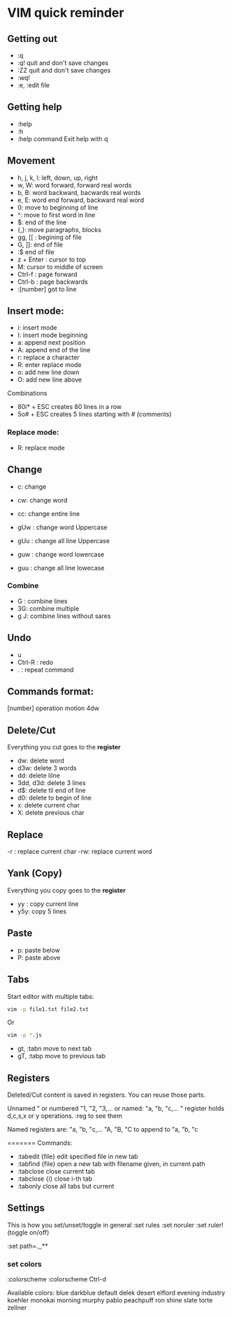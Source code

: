 # VIM quick reminder

## Getting out
- :q
- :q!  quit and don't save changes
- :ZZ quit and don't save changes
- :wq! 
- :e, :edit file

## Getting help
- :help
- :h
- :help command
Exit help with q

## Movement

- h, j, k, l: left, down, up, right
- w, W: word forward, forward real words 
- b, B: word backward, bacwards real words
- e, E: word end forward, backward real word
- 0: move to beginning of line
- ^: move to first word in line
- $: end of the line
- {,}: move paragraphs, blocks
- gg, [[ : begining of file
- G, ]]: end of file
- :$	end of file
- z + Enter : cursor to top
- M: cursor to middle of screen
- Ctrl-f : page forward
- Ctrl-b : page backwards
- :[number] got to line

## Insert mode:
- i: insert mode
- I: insert mode beginning
- a: append next position
- A: append end of the line
- r: replace a character
- R: enter replace mode
- o: add new line down
- O: add new line above

Combinations
- 80i\* + ESC creates 80 lines in a row
- 5o# + ESC creates 5 lines starting with # (comments)

### Replace mode:
- R: replace mode

## Change
- c: change
- cw: change word
- cc: change entire line

- gUw : change word Uppercase
- gUu : change all line Uppercase
- guw : change word lowercase
- guu : change all line lowecase

### Combine
- G : combine lines
- 3G: combine multiple
- g J: combine lines without sares


## Undo
- u
- Ctrl-R : redo
- . : repeat command

## Commands format:

[number] operation motion
4dw

## Delete/Cut
Everything you cut goes to the **register**

- dw: delete word
- d3w: delete 3 words
- dd: delete lilne
- 3dd, d3d: delete 3 lines
- d$: delete til end of line
- d0: delete to begin of line
- x: delete current char
- X: delete previous char 

## Replace
-r : replace current char
-rw: replace current word

## Yank (Copy)
Everything you copy goes to the **register**
- yy : copy current line
- y5y: copy 5 lines

## Paste
- p: paste below
- P: paste above

## Tabs
Start editor with multiple tabs:

```bash
vim -p file1.txt file2.txt
```
Or

```bash
vim -p *.js
```

- gt, :tabn  move to next tab
- gT, :tabp  move to previous tab

## Registers
Deleted/Cut content is saved in registers. You can reuse those parts.

Unnamed " or numbered "1, "2, "3,... or named: "a, "b, "c,...
" register holds d,c,s,x or y operations.
:reg to see them

Named registers are:
"a, "b, "c,...
"A, "B, "C to append to "a, "b, "c


=======
Commands:
- :tabedit {file}   edit specified file in new tab
- :tabfind {file}   open a new tab with filename given, in current path
- :tabclose         close current tab
- :tabclose {i}     close i-th tab
- :tabonly          close all tabs but current

## Settings

This is how you set/unset/toggle in general
:set rules
:set noruler
:set ruler! (toggle on/off)

:set path=.,,**

### set colors
:colorscheme <Tab>
:colorscheme Ctrl-d

Available colors: blue       darkblue   default    delek      desert     elflord    evening    industry   koehler    monokai    morning    murphy     pablo      peachpuff  ron        shine      slate      torte      zellner
